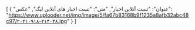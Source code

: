 [
  {
    "عنوان": "تست آنلاین اخبار",
    "متن": "تست اخبار های آنلاین لیگ",
    "عکس": "https://www.uplooder.net/img/image/5/fa67b83168b9f1235a8afb32abc48c97/۲۰۲۱۰۹۱۸-۲۱۴۰۴۸.jpg"
  }
]
